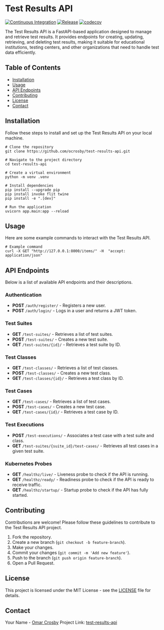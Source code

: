 # Test Results API

[![Continuous Integration](https://github.com/ocrosby/test-results-api/actions/workflows/ci.yaml/badge.svg)](https://github.com/ocrosby/test-results-api/actions/workflows/ci.yaml)
[![Release](https://github.com/ocrosby/test-results-api/actions/workflows/release.yaml/badge.svg)](https://github.com/ocrosby/test-results-api/actions/workflows/release.yaml)
[![codecov](https://codecov.io/gh/ocrosby/test-results-api/graph/badge.svg?token=LNKA3RTD4K)](https://codecov.io/gh/ocrosby/test-results-api)

The Test Results API is a FastAPI-based application designed to manage and retrieve test results. It provides endpoints for creating, updating, retrieving, and deleting test results, making it suitable for educational institutions, testing centers, and other organizations that need to handle test data efficiently.

## Table of Contents

- [Installation](#installation)
- [Usage](#usage)
- [API Endpoints](#api-endpoints)
- [Contributing](#contributing)
- [License](#license)
- [Contact](#contact)

## Installation

Follow these steps to install and set up the Test Results API on your local machine.

```shell
# Clone the repository
git clone https://github.com/ocrosby/test-results-api.git

# Navigate to the project directory
cd test-results-api

# Create a virtual environment
python -m venv .venv

# Install dependencies
pip install --upgrade pip
pip install invoke flit twine
pip install -e ".[dev]"

# Run the application
uvicorn app.main:app --reload
```

## Usage

Here are some example commands to interact with the Test Results API.

```shell
# Example command
curl -X GET "http://127.0.0.1:8000/items/" -H  "accept: application/json"
```

## API Endpoints

Below is a list of available API endpoints and their descriptions.

### **Authentication**
- **POST** `/auth/register/` - Registers a new user.
- **POST** `/auth/login/` - Logs in a user and returns a JWT token.

### **Test Suites**
- **GET** `/test-suites/` - Retrieves a list of test suites.
- **POST** `/test-suites/` - Creates a new test suite.
- **GET** `/test-suites/{id}/` - Retrieves a test suite by ID.

### **Test Classes**
- **GET** `/test-classes/` - Retrieves a list of test classes.
- **POST** `/test-classes/` - Creates a new test class.
- **GET** `/test-classes/{id}/` - Retrieves a test class by ID.

### **Test Cases**
- **GET** `/test-cases/` - Retrieves a list of test cases.
- **POST** `/test-cases/` - Creates a new test case.
- **GET** `/test-cases/{id}/` - Retrieves a test case by ID.

### **Test Executions**
- **POST** `/test-executions/` - Associates a test case with a test suite and class.
- **GET** `/test-suites/{suite_id}/test-cases/` - Retrieves all test cases in a given test suite.

### **Kubernetes Probes**
- **GET** `/healthz/live/` - Liveness probe to check if the API is running.
- **GET** `/healthz/ready/` - Readiness probe to check if the API is ready to receive traffic.
- **GET** `/healthz/startup/` - Startup probe to check if the API has fully started.

## Contributing

Contributions are welcome! Please follow these guidelines to contribute to the Test Results API project.

1. Fork the repository.
2. Create a new branch (`git checkout -b feature-branch`).
3. Make your changes.
4. Commit your changes (`git commit -m 'Add new feature'`).
5. Push to the branch (`git push origin feature-branch`).
6. Open a Pull Request.

## License

This project is licensed under the MIT License - see the [LICENSE](LICENSE) file for details.

## Contact

Your Name - [Omar Crosby](mailto:omar.crosby@gmail.com)
Project Link: [test-results-api](https://github.com/ocrosby/test-results-api)
